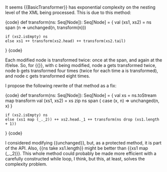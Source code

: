 It seems {{BasicTransformer}} has exponential complexity on the nesting level of the XML being processed. This is due to this method:

{code}
  def transform(ns: Seq[Node]): Seq[Node] = {
    val (xs1, xs2) = ns span (n => unchanged(n, transform(n)))
    
    if (xs2.isEmpty) ns
    else xs1 ++ transform(xs2.head) ++ transform(xs2.tail)
  }
{code}

Each modified node is transformed twice: once at the span, and again at the if/else. So, for {{<a><b><c><d/></c></b></a>}}, with c being modified, node a gets transformed twice, node b gets transformed four times (twice for each time a is transformed), and node c gets transformed eight times.

I propose the following rewrite of that method as a fix:

{code}
  def transform(ns: Seq[Node]): Seq[Node] = {
    val xs = ns.toStream map transform
    val (xs1, xs2) = xs zip ns span { case (x, n) => unchanged(n, x) }
    
    if (xs2.isEmpty) ns
    else (xs1 map (_._2)) ++ xs2.head._1 ++ transform(ns drop (xs1.length + 1))
  }
{code}

I considered modifying {{unchanged}}, but, as a protected method, it is part of the API. Also, {{ns take xs1.length}} might be better than {{xs1 map (_._2)}}. This whole method could probably be made more efficient with a carefully constructed while loop, I think, but this, at least, solves the complexity problem.


